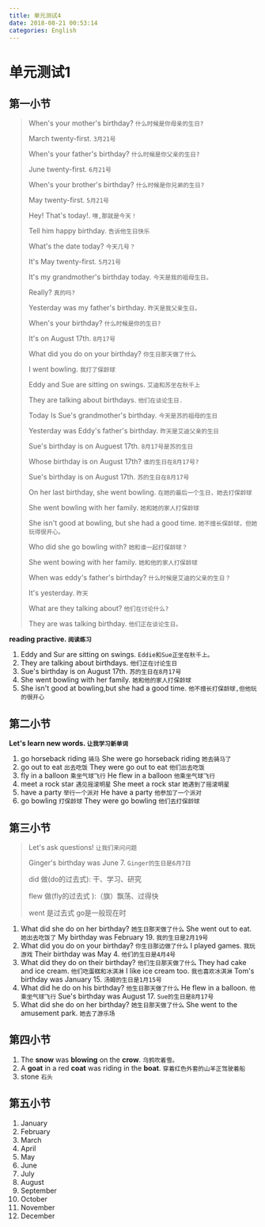 ```yaml
---
title: 单元测试4
date: 2018-08-21 00:53:14
categories: English
---
```


# 单元测试1

## 第一小节

> When's your mother's birthday?  `什么时候是你母亲的生日?`
> 
> March twenty-first. `3月21号`
> 
> When's your father's birthday? `什么时候是你父亲的生日?`
> 
> June twenty-first. `6月21号`
> 
> When's your brother's birthday? `什么时候是你兄弟的生日?`
> 
> May twenty-first. `5月21号`
> 
> Hey! That's today!. `嘿,那就是今天！`
> 
> Tell him happy birthday. `告诉他生日快乐`
> 
> What's the date today? `今天几号？`
> 
> It's May twenty-first. `5月21号`
> 
> It's my grandmother's birthday today. `今天是我的祖母生日。`
> 
> Really? `真的吗?`
> 
> Yesterday was my father's birthday. `昨天是我父亲生日。`
> 
> When's your birthday? `什么时候是你的生日?`
> 
> It's on August 17th. `8月17号`
> 
> What did you do on your birthday? `你生日那天做了什么`
> 
> I went bowling. `我打了保龄球`
> 
> Eddy and Sue are sitting on swings. `艾迪和苏坐在秋千上`
> 
> They are talking about birthdays. `他们在谈论生日.`
> 
> Today Is Sue's grandmother's birthday. `今天是苏的祖母的生日`
> 
> Yesterday was Eddy's father's birthday. `昨天是艾迪父亲的生日`
> 
> Sue's birthday is on Auguest 17th. `8月17号是苏的生日`
> 
> Whose birthday is on August 17th? `谁的生日在8月17号?`
> 
> Sue's birthday is on August 17th. `苏的生日在8月17号`
> 
> On her last birthday, she went bowling. `在她的最后一个生日，她去打保龄球`
> 
> She went bowling with her family. `她和她的家人打保龄球`
> 
> She isn't good  at bowling, but she had a good time. `她不擅长保龄球，但她玩得很开心。`
> 
> Who did she go bowling with? `她和谁一起打保龄球？`
> 
> She went bowing with her family. `她和他的家人打保龄球`
> 
> When was eddy's father's birthday? `什么时候是艾迪的父亲的生日？`
> 
> It's yesterday. `昨天`
> 
> What are they talking about? `他们在讨论什么?`
> 
> They are was talking birthday. `他们正在谈论生日。`


**reading practive. `阅读练习`**

1. Eddy and Sur are sitting on swings. `Eddie和Sue正坐在秋千上。`
2. They are talking about birthdays. `他们正在讨论生日`
3. Sue's birthday is on August 17th. `苏的生日在8月17号`
4. She went bowling with her family. `她和他的家人打保龄球`
5. She isn't good at bowling,but she had a good time. `他不擅长打保龄球,但他玩的很开心`


## 第二小节


**Let's learn new words. `让我学习新单词`**

1. go horseback riding `骑马` She were go horseback riding `她去骑马了`
2. go out to eat `出去吃饭` They were go out to eat `他们出去吃饭`
3. fly in a balloon `乘坐气球飞行` He flew in a balloon `他乘坐气球飞行`
4. meet a rock star `遇见摇滚明星` She meet a rock star `她遇到了摇滚明星`
5. have a party `举行一个派对`  He have a party `他参加了一个派对`
6. go bowling `打保龄球` They were go bowling `他们去打保龄球`


## 第三小节

> Let's ask questions! `让我们来问问题`
> 
> Ginger's birthday was June 7. `Ginger的生日是6月7日`
> 
> did 做(do的过去式): 干、学习、研究
> 
> flew 做(fly的过去式 ):（旗）飘荡、过得快
> 
> went 是过去式 go是一般现在时

1. What did she do on her birthday? `她生日那天做了什么` She went out to eat. `她出去吃饭了` My birthday was February 19. `我的生日是2月19号`
2. What did you do on your birthday? `你生日那边做了什么`  I played games. `我玩游戏`  Their birthday was May 4. `他们的生日是4月4号`
3. What did they do on their birthday? `他们生日那天做了什么` They had cake and ice cream. `他们吃蛋糕和冰淇淋` I like ice cream too. `我也喜欢冰淇淋` Tom's birthday was January 15. `汤姆的生日是1月15号`
4. What did he do on his birthday? `他生日那天做了什么` He flew in a balloon. `他乘坐气球飞行` Sue's birthday was August 17. `Sue的生日是8月17号`
5. What did she do on her birthday? `她生日那天做了什么`  She went to the amusement park. `她去了游乐场` 

## 第四小节

1. The **snow** was **blowing** on the **crow**. `乌鸦吹着雪。`
2. A **goat** in a red **coat** was riding in the **boat**. `穿着红色外套的山羊正驾驶着船`
3. stone `石头`

## 第五小节

1. January
2. February
3. March
4. April
5. May
6. June
7. July
8. August
9. September
10. October
11. November
12. December
